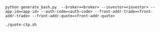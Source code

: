 
`python generate_bash.py 
    --broker=<broker>
    --investor=<investor>
    --app-id=<app-id>
    --auth-code=<auth-code>
    --front-addr-trade=<front-addr-trade>
    --front-addr-quote=<front-addr-quote>
`

`./quote-ctp.sh`
